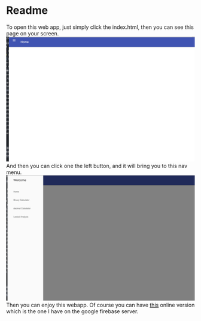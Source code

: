 # Readme

To open this web app, just simply click the index.html, then you can see this page on your screen.
![image](images/1.png)
And then you can click one the left button, and it will bring you to this nav menu.
![image2](images/3.png)
Then you can enjoy this webapp.
Of course you can have [this](https://vision-173113.firebaseapp.com) online version which is the one I have on the google firebase server.

